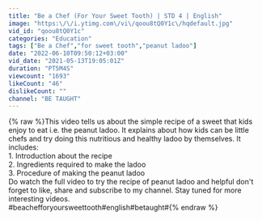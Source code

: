 ```yaml
---
title: "Be a Chef (For Your Sweet Tooth) | STD 4 | English"
image: "https:\/\/i.ytimg.com\/vi\/qoou8tQ0Y1c\/hqdefault.jpg"
vid_id: "qoou8tQ0Y1c"
categories: "Education"
tags: ["Be a Chef","for sweet tooth","peanut ladoo"]
date: "2022-06-10T09:50:12+03:00"
vid_date: "2021-05-13T19:05:01Z"
duration: "PT5M4S"
viewcount: "1693"
likeCount: "46"
dislikeCount: ""
channel: "BE TAUGHT"
---
```

{% raw %}This video tells us about the simple recipe of a sweet that kids enjoy to eat i.e. the peanut ladoo. It explains about how kids can be little chefs and try doing this nutritious and healthy ladoo by themselves. It includes:<br />1. Introduction about the recipe<br />2. Ingredients required to make the ladoo<br />3. Procedure of making the peanut ladoo<br />Do watch the full video to try the recipe of peanut ladoo and helpful don't forget to like, share and subscribe to my channel. Stay tuned for more interesting videos.<br />#beachefforyoursweettooth#english#betaught#{% endraw %}
